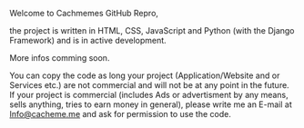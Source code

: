 Welcome to Cachmemes GitHub Repro,

the project is written in HTML, CSS, JavaScript and Python (with the Django Framework) and is in active development. 

More infos comming soon.


You can copy the code as long your project (Application/Website and or Services etc.) are not commercial and will not be at any point in the future. If your project is commercial (includes Ads or advertisment by any means, sells anything, tries to earn money in general), please write me an E-mail at Info@cacheme.me and ask for permission to use the code. 